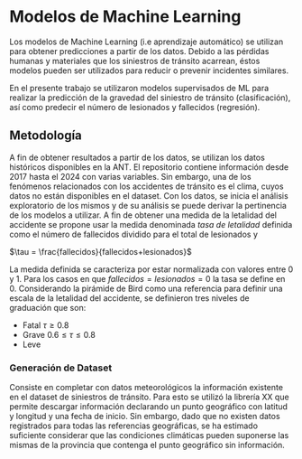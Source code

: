 # Modelos de Machine Learning

Los modelos de Machine Learning (i.e aprendizaje automático) se
utilizan para obtener predicciones a partir de los datos. Debido a las
pérdidas humanas y materiales que los siniestros de tránsito acarrean,
éstos modelos pueden ser utilizados para reducir o prevenir incidentes
similares.

En el presente trabajo se utilizaron modelos supervisados de ML para
realizar la predicción de la gravedad del siniestro de tránsito
(clasificación), así como predecir el número de lesionados y
fallecidos (regresión).

## Metodología
A fin de obtener resultados a partir de los datos, se utilizan los
datos históricos disponibles en la ANT. El repositorio contiene
información desde 2017 hasta el 2024 con varias variables. Sin
embargo, una de los fenómenos relacionados con los accidentes de
tránsito es el clima, cuyos datos no están disponibles en el
dataset. Con los datos, se inicia el análisis exploratorio de los
mismos y de su análisis se puede derivar la pertinencia de los modelos
a utilizar. A fin de obtener una medida de la letalidad del accidente
se propone usar la medida denominada *tasa de letalidad* definida como
el número de fallecidos dividido para el total de lesionados y

$\tau = \frac{fallecidos}{fallecidos+lesionados}$

La medida definida se caracteriza por estar normalizada con valores
entre 0 y 1. Para los casos en que $fallecidos = lesionados = 0$ la
tasa se define en 0. Considerando la pirámide de Bird como una
referencia para definir una escala de la letalidad del accidente, se
definieron tres niveles de graduación que son:

- Fatal $\tau\geq 0.8$
- Grave $0.6 \leq \tau \le 0.8$
- Leve

### Generación de Dataset
Consiste en completar con datos meteorológicos la información
existente en el dataset de siniestros de tránsito. Para esto se
utilizó la librería XX que permite descargar información declarando un
punto geográfico con latitud y longitud y una fecha de inicio. Sin
embargo, dado que no existen datos registrados para todas las
referencias geográficas, se ha estimado suficiente considerar que las
condiciones climáticas pueden suponerse las mismas de la provincia que
contenga el punto geográfico sin información. 
